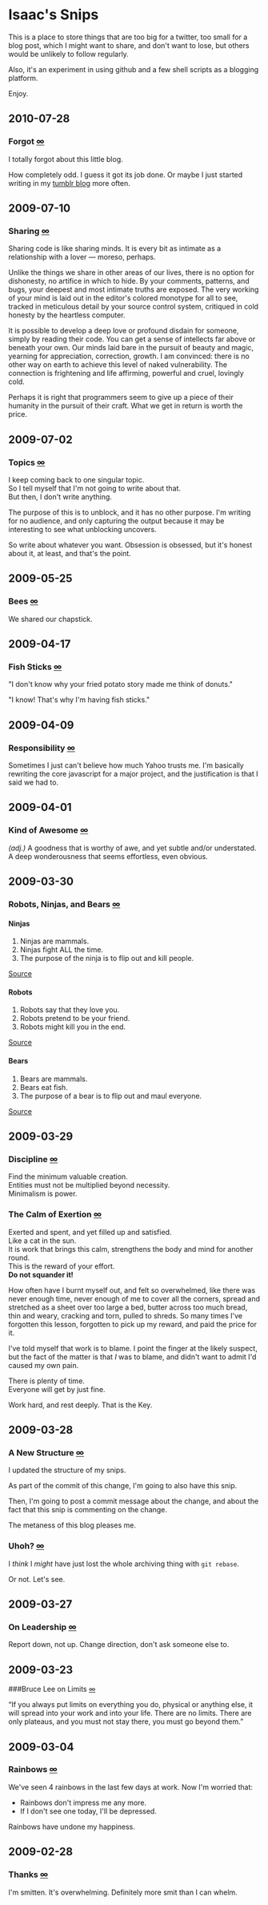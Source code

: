 # Isaac's Snips

This is a place to store things that are too big for a twitter,
too small for a blog post, which I might want to share, and don't
want to lose, but others would be unlikely to follow regularly.

Also, it's an experiment in using github and a few shell scripts
as a blogging platform.

Enjoy.

## 2010-07-28

[2010-07-28/forgot/]: 2010-07-28/forgot/
### Forgot [∞][2010-07-28/forgot/]

I totally forgot about this little blog.

How completely odd.  I guess it got its job done.  Or maybe I just started writing in my  [tumblr blog](http://blog.izs.me/) more often.

## 2009-07-10

[2009-07-10/sharing/]: 2009-07-10/sharing/
### Sharing [∞][2009-07-10/sharing/]

Sharing code is like sharing minds.  It is every bit as intimate as a relationship with a lover — moreso, perhaps.  

Unlike the things we share in other areas of our lives, there is no option for dishonesty, no artifice in which to hide.  By your comments, patterns, and bugs, your deepest and most intimate truths are exposed.  The very working of your mind is laid out in the editor's colored monotype for all to see, tracked in meticulous detail by your source control system, critiqued in cold honesty by the heartless computer.

It is possible to develop a deep love or profound disdain for someone, simply by reading their code.  You can get a sense of intellects far above or beneath your own.  Our minds laid bare in the pursuit of beauty and magic, yearning for appreciation, correction, growth.  I am convinced: there is no other way on earth to achieve this level of naked vulnerability.  The connection is frightening and life affirming, powerful and cruel, lovingly cold.

Perhaps it is right that programmers seem to give up a piece of their humanity in the pursuit of their craft.  What we get in return is worth the price.

## 2009-07-02

[2009-07-02/topics/]: 2009-07-02/topics/
### Topics [∞][2009-07-02/topics/]

I keep coming back to one singular topic.  
So I tell myself that I'm not going to write about that.  
But then, I don't write anything.

The purpose of this is to unblock, and it has no other purpose.  I'm writing for no audience, and only capturing the output because it may be interesting to see what unblocking uncovers.

So write about whatever you want.  Obsession is obsessed, but it's honest about it, at least, and that's the point.

## 2009-05-25

[2009-05-25/bees/]: 2009-05-25/bees/
### Bees [∞][2009-05-25/bees/]

We shared our chapstick.

## 2009-04-17

[2009-04-17/fish-sticks/]: 2009-04-17/fish-sticks/
### Fish Sticks [∞][2009-04-17/fish-sticks/]

"I don't know why your fried potato story made me think of donuts."

"I know! That's why I'm having fish sticks."

## 2009-04-09

[2009-04-09/responsibility/]: 2009-04-09/responsibility/
### Responsibility [∞][2009-04-09/responsibility/]

Sometimes I just can't believe how much Yahoo trusts me.  I'm basically rewriting the core javascript for a major project, and the justification is that I said we had to.

## 2009-04-01

[2009-04-01/kind-of-awesome/]: 2009-04-01/kind-of-awesome/
### Kind of Awesome [∞][2009-04-01/kind-of-awesome/]

*(adj.)* A goodness that is worthy of awe, and yet subtle and/or understated.  A deep wonderousness that seems effortless, even obvious.

## 2009-03-30

[2009-03-30/robots-ninjas-and-bears/]: 2009-03-30/robots-ninjas-and-bears/
### Robots, Ninjas, and Bears [∞][2009-03-30/robots-ninjas-and-bears/]

#### Ninjas

1. Ninjas are mammals.
2. Ninjas fight ALL the time.
3. The purpose of the ninja is to flip out and kill people.

<a href="http://realultimatepower.net">Source</a>

#### Robots

1. Robots say that they love you.
2. Robots pretend to be your friend.
3. Robots might kill you in the end.

<a href="http://www.youtube.com/watch?v=tb2Pzl1U0sY">Source</a>

#### Bears

1. Bears are mammals.
2. Bears eat fish.
3. The purpose of a bear is to flip out and maul everyone.

<a href="http://www.youtube.com/watch?v=YtmmefcJbMc">Source</a>

## 2009-03-29

[2009-03-29/discipline/]: 2009-03-29/discipline/
### Discipline [∞][2009-03-29/discipline/]

Find the minimum valuable creation.  
Entities must not be multiplied beyond necessity.  
Minimalism is power.

[2009-03-29/the-calm-of-exertion/]: 2009-03-29/the-calm-of-exertion/
### The Calm of Exertion [∞][2009-03-29/the-calm-of-exertion/]

Exerted and spent, and yet filled up and satisfied.  
Like a cat in the sun.  
It is work that brings this calm, strengthens the body and mind for another round.  
This is the reward of your effort.  
**Do not squander it!**

How often have I burnt myself out, and felt so overwhelmed, like there was never enough time, never enough of me to cover all the corners, spread and stretched as a sheet over too large a bed, butter across too much bread, thin and weary, cracking and torn, pulled to shreds.  So many times I've forgotten this lesson, forgotten to pick up my reward, and paid the price for it.

I've told myself that work is to blame.  I point the finger at the likely suspect, but the fact of the matter is that *I* was to blame, and didn't want to admit I'd caused my own pain.

There is plenty of time.  
Everyone will get by just fine.

Work hard, and rest deeply.  That is the Key.

## 2009-03-28

[2009-03-28/a-new-structure/]: 2009-03-28/a-new-structure/
### A New Structure [∞][2009-03-28/a-new-structure/]

I updated the structure of my snips.

As part of the commit of this change, I'm going to also have this snip.

Then, I'm going to post a commit message about the change, and about the fact that this snip is commenting on the change.

The metaness of this blog pleases me.

[2009-03-28/uhoh/]: 2009-03-28/uhoh/
### Uhoh? [∞][2009-03-28/uhoh/]

I *think* I *might* have just lost the whole archiving thing with `git rebase`.

Or not.  Let's see.

## 2009-03-27

[2009-03-27/leadership/]: 2009-03-27/leadership/
### On Leadership [∞][2009-03-27/leadership/]

Report down, not up.
Change direction, don't ask someone else to.

## 2009-03-23

[2009-03-23/bruce-lee-on-limits/]: 2009-03-23/bruce-lee-on-limits/
###Bruce Lee on Limits [∞][2009-03-23/bruce-lee-on-limits/]

“If you always put limits on everything you do, physical or anything else, it will spread into your work and into your life. There are no limits. There are only plateaus, and you must not stay there, you must go beyond them.”

## 2009-03-04

[2009-03-04/rainbows/]: 2009-03-04/rainbows/
### Rainbows [∞][2009-03-04/rainbows/]

We've seen 4 rainbows in the last few days at work.  Now I'm worried that:

* Rainbows don't impress me any more.
* If I don't see one today, I'll be depressed.

Rainbows have undone my happiness.

## 2009-02-28

[2009-02-28/thanks/]: 2009-02-28/thanks/
### Thanks [∞][2009-02-28/thanks/]

I'm smitten.  It's overwhelming.  Definitely more smit than I can whelm.
